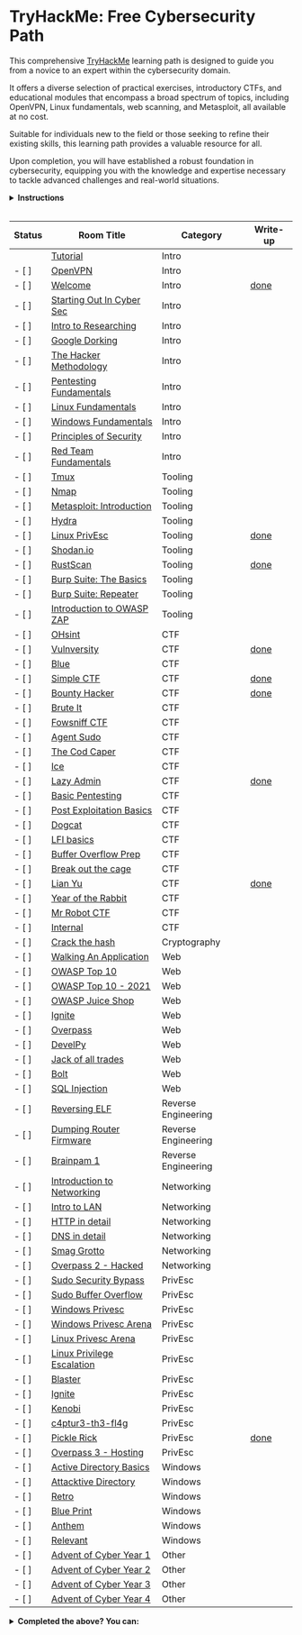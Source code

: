 # TryHackMe: Free Cybersecurity Path

This comprehensive [TryHackMe](https://tryhackme.com) learning path is designed to guide you from a novice to an expert within the cybersecurity domain. 

It offers a diverse selection of practical exercises, introductory CTFs, and educational modules that encompass a broad spectrum of topics, including OpenVPN, Linux fundamentals, web scanning, and Metasploit, all available at no cost.

Suitable for individuals new to the field or those seeking to refine their existing skills, this learning path provides a valuable resource for all.

Upon completion, you will have established a robust foundation in cybersecurity, equipping you with the knowledge and expertise necessary to tackle advanced challenges and real-world situations.

<details>
  <summary>
    <b>Instructions</b>
  </summary>

  You can find instructions on how to use this repository at [INSTRUCTIONS.md](/INSTRUCTIONS.md).
</details>

<br/>

<!-- - [ ] -->
<!-- - [ ] -->

| Status | Room Title                                                                    | Category            | Write-up                                 |
| ---    | ---                                                                           | ---                 | ---                                      |
|       | [Tutorial](https://tryhackme.com/room/tutorial)                               | Intro               |                                          |
| - [ ]      | [OpenVPN](https://tryhackme.com/room/openvpn)                                 | Intro               |                                          |
| - [ ]      | [Welcome](https://tryhackme.com/jr/welcome)                                   | Intro               | [done](write-ups/level1/Welcome)         |
| - [ ]      | [Starting Out In Cyber Sec](https://tryhackme.com/room/startingoutincybersec) | Intro               |                                          |
| - [ ]      | [Intro to Researching](https://tryhackme.com/room/introtoresearch)            | Intro               |                                          |
| - [ ]      | [Google Dorking](https://tryhackme.com/room/googledorking)                    | Intro               |                                          |
| - [ ]      | [The Hacker Methodology](https://tryhackme.com/room/hackermethodology)        | Intro               |                                          |
| - [ ]      | [Pentesting Fundamentals](https://tryhackme.com/room/pentestingfundamentals)  | Intro               |                                          |
| - [ ]      | [Linux Fundamentals](https://tryhackme.com/module/linux-fundamentals)         | Intro               |                                          |
| - [ ]      | [Windows Fundamentals](https://tryhackme.com/module/windows-fundamentals)     | Intro               |                                          |
| - [ ]      | [Principles of Security](https://tryhackme.com/room/principlesofsecurity)     | Intro               |                                          |
| - [ ]      | [Red Team Fundamentals](https://tryhackme.com/room/redteamfundamentals)       | Intro               |                                          |
| - [ ]      | [Tmux](https://tryhackme.com/room/rptmux)                                     | Tooling             |                                          |
| - [ ]      | [Nmap](https://tryhackme.com/room/furthernmap)                                | Tooling             |                                          |
| - [ ]      | [Metasploit: Introduction](https://tryhackme.com/room/metasploitintro)        | Tooling             |                                          |
| - [ ]      | [Hydra](https://tryhackme.com/room/hydra)                                     | Tooling             |                                          |
| - [ ]      | [Linux PrivEsc](https://tryhackme.com/room/linuxprivesc)                      | Tooling             | [done](write-ups/level2/Linux%20PrivEsc) |
| - [ ]      | [Shodan.io](https://tryhackme.com/room/shodan)                                | Tooling             |                                          |
| - [ ]      | [RustScan](https://tryhackme.com/room/rustscan)                               | Tooling             | [done](write-ups/level2/RustScan)        |
| - [ ]      | [Burp Suite: The Basics](https://tryhackme.com/room/burpsuitebasics)          | Tooling             |                                          |
| - [ ]      | [Burp Suite: Repeater](https://tryhackme.com/room/burpsuiterepeater)          | Tooling             |                                          |
| - [ ]      | [Introduction to OWASP ZAP](https://tryhackme.com/room/learnowaspzap)         | Tooling             |                                          |
| - [ ]      | [OHsint](https://tryhackme.com/room/ohsint)                                   | CTF                 |                                          |
| - [ ]      | [Vulnversity](https://tryhackme.com/room/vulnversity)                         | CTF                 | [done](write-ups/level2/Vulnversity)     |
| - [ ]      | [Blue](https://tryhackme.com/room/blue)                                       | CTF                 |                                          |
| - [ ]      | [Simple CTF](https://tryhackme.com/room/easyctf)                              | CTF                 | [done](write-ups/level2/Simple%20CTF)    |
| - [ ]      | [Bounty Hacker](https://tryhackme.com/room/cowboyhacker)                      | CTF                 | [done](write-ups/level2/Bounty%20Hacker) |
| - [ ]      | [Brute It](https://tryhackme.com/room/bruteit)                                | CTF                 |                                          |
| - [ ]      | [Fowsniff CTF](https://tryhackme.com/room/ctf)                                | CTF                 |                                          |
| - [ ]      | [Agent Sudo](https://tryhackme.com/room/agentsudoctf)                         | CTF                 |                                          |
| - [ ]      | [The Cod Caper](https://tryhackme.com/room/thecodcaper)                       | CTF                 |                                          |
| - [ ]      | [Ice](https://tryhackme.com/room/ice)                                         | CTF                 |                                          |
| - [ ]      | [Lazy Admin](https://tryhackme.com/room/lazyadmin)                            | CTF                 | [done](write-ups/level3/Lazy%20Admin)    |
| - [ ]      | [Basic Pentesting](https://tryhackme.com/room/basicpentestingjt)              | CTF                 |                                          |
| - [ ]      | [Post Exploitation Basics](https://tryhackme.com/room/postexploit)            | CTF                 |                                          |
| - [ ]      | [Dogcat](https://tryhackme.com/room/dogcat)                                   | CTF                 |                                          |
| - [ ]      | [LFI basics](https://tryhackme.com/room/lfibasics)                            | CTF                 |                                          |
| - [ ]      | [Buffer Overflow Prep](https://tryhackme.com/room/bufferoverflowprep)         | CTF                 |                                          |
| - [ ]      | [Break out the cage](https://tryhackme.com/room/breakoutthecage1)             | CTF                 |                                          |
| - [ ]      | [Lian Yu](https://tryhackme.com/room/lianyu)                                  | CTF                 | [done](write-ups/level8/Lian%20Yu)       |
| - [ ]      | [Year of the Rabbit](https://tryhackme.com/room/yearoftherabbit)              | CTF                 |                                          |
| - [ ]      | [Mr Robot CTF](https://tryhackme.com/room/mrrobot)                            | CTF                 |                                          |
| - [ ]      | [Internal](https://tryhackme.com/room/internal)                               | CTF                 |                                          |
| - [ ]      | [Crack the hash](https://tryhackme.com/room/crackthehash)                     | Cryptography        |                                          |
| - [ ]      | [Walking An Application](https://tryhackme.com/room/walkinganapplication)     | Web                 |                                          |
| - [ ]      | [OWASP Top 10](https://tryhackme.com/room/owasptop10)                         | Web                 |                                          |
| - [ ]      | [OWASP Top 10 - 2021](https://tryhackme.com/room/owasptop102021)              | Web                 |                                          |
| - [ ]      | [OWASP Juice Shop](https://tryhackme.com/room/owaspjuiceshop)                 | Web                 |                                          |
| - [ ]      | [Ignite](https://tryhackme.com/room/ignite)                                   | Web                 |                                          |
| - [ ]      | [Overpass](https://tryhackme.com/room/overpass)                               | Web                 |                                          |
| - [ ]      | [DevelPy](https://tryhackme.com/room/bsidesgtdevelpy)                         | Web                 |                                          |
| - [ ]      | [Jack of all trades](https://tryhackme.com/room/jackofalltrades)              | Web                 |                                          |
| - [ ]      | [Bolt](https://tryhackme.com/room/bolt)                                       | Web                 |                                          |
| - [ ]      | [SQL Injection](https://tryhackme.com/room/sqlinjectionlm)                    | Web                 |                                          |
| - [ ]      | [Reversing ELF](https://tryhackme.com/room/reverselfiles)                     | Reverse Engineering |                                          |
| - [ ]      | [Dumping Router Firmware](https://tryhackme.com/room/rfirmware)               | Reverse Engineering |                                          |
| - [ ]      | [Brainpam 1](https://tryhackme.com/room/brainpan)                             | Reverse Engineering |                                          |
| - [ ]      | [Introduction to Networking](https://tryhackme.com/room/introtonetworking)    | Networking          |                                          |
| - [ ]      | [Intro to LAN](https://tryhackme.com/room/introtolan)                         | Networking          |                                          |
| - [ ]      | [HTTP in detail](https://tryhackme.com/room/httpindetail)                     | Networking          |                                          |
| - [ ]      | [DNS in detail](https://tryhackme.com/room/dnsindetail)                       | Networking          |                                          |
| - [ ]      | [Smag Grotto](https://tryhackme.com/room/smaggrotto)                          | Networking          |                                          |
| - [ ]      | [Overpass 2 - Hacked](https://tryhackme.com/room/overpass2hacked)             | Networking          |                                          |
| - [ ]      | [Sudo Security Bypass](https://tryhackme.com/room/sudovulnsbypass)            | PrivEsc             |                                          |
| - [ ]      | [Sudo Buffer Overflow](https://tryhackme.com/room/sudovulnsbof)               | PrivEsc             |                                          |
| - [ ]      | [Windows Privesc](https://tryhackme.com/room/windows10privesc)                | PrivEsc             |                                          |
| - [ ]      | [Windows Privesc Arena](https://tryhackme.com/room/windowsprivescarena)       | PrivEsc             |                                          |
| - [ ]      | [Linux Privesc Arena](https://tryhackme.com/room/linuxprivescarena)           | PrivEsc             |                                          |
| - [ ]      | [Linux Privilege Escalation](https://tryhackme.com/room/linprivesc)           | PrivEsc             |                                          |
| - [ ]      | [Blaster](https://tryhackme.com/room/blaster)                                 | PrivEsc             |                                          |
| - [ ]      | [Ignite](https://tryhackme.com/room/ignite)                                   | PrivEsc             |                                          |
| - [ ]      | [Kenobi](https://tryhackme.com/room/kenobi)                                   | PrivEsc             |                                          |
| - [ ]      | [c4ptur3-th3-fl4g](https://tryhackme.com/room/c4ptur3th3fl4g)                 | PrivEsc             |                                          |
| - [ ]      | [Pickle Rick](https://tryhackme.com/room/picklerick)                          | PrivEsc             | [done](write-ups/level7/Pickle%20Rick)   |
| - [ ]      | [Overpass 3 - Hosting](https://tryhackme.com/room/overpass3hosting)           | PrivEsc             |                                          |
| - [ ]      | [Active Directory Basics](https://tryhackme.com/room/winadbasics)             | Windows             |                                          |
| - [ ]      | [Attacktive Directory](https://tryhackme.com/room/attacktivedirectory)        | Windows             |                                          |
| - [ ]      | [Retro](https://tryhackme.com/room/retro)                                     | Windows             |                                          |
| - [ ]      | [Blue Print](https://tryhackme.com/room/blueprint)                            | Windows             |                                          |
| - [ ]      | [Anthem](https://tryhackme.com/room/anthem)                                   | Windows             |                                          |
| - [ ]      | [Relevant](https://tryhackme.com/room/relevant)                               | Windows             |                                          |
| - [ ]      | [Advent of Cyber Year 1](https://tryhackme.com/room/25daysofchristmas)        | Other               |                                          |
| - [ ]      | [Advent of Cyber Year 2](https://tryhackme.com/room/adventofcyber2)           | Other               |                                          |
| - [ ]      | [Advent of Cyber Year 3](https://tryhackme.com/room/adventofcyber3)           | Other               |                                          |
| - [ ]      | [Advent of Cyber Year 4](https://tryhackme.com/room/adventofcyber4)           | Other               |                                          |

<!-- Rooms that where made private: -->
<!-- | - [ ]      | [Crash Course Pentesting](https://tryhackme.com/room/ccpentesting)       | Intro               |                                          | -->
<!-- | - [ ]      | [Sublist3r](https://tryhackme.com/room/rpsublist3r)                      | Tooling             |                                          | -->
<!-- | - [ ]      | [Web Scanning](https://tryhackme.com/room/rpwebscanning)                 | Tooling             |                                          | -->
<!-- | - [ ]      | [Intro to x86 64](https://tryhackme.com/room/introtox8664)               | Reverse Engineering |                                          | -->
<!-- | - [ ]      | [CC Ghidra](https://tryhackme.com/room/ccghidra)                         | Reverse Engineering |                                          | -->
<!-- | - [ ]      | [CC Radare2](https://tryhackme.com/room/ccradare2)                       | Reverse Engineering |                                          | -->
<!-- | - [ ]      | [CC Steganography](https://tryhackme.com/room/ccstego)                   | Reverse Engineering |                                          | -->
<!-- | - [ ]      | [Reverse Engineering](https://tryhackme.com/room/reverseengineering)     | Reverse Engineering |                                          | -->

<details>
  <summary>
    <b>Completed the above? You can:</b>
  </summary>

  - Subscribe to TryHackMe to get paths featuring subscriber-only rooms, use my [referral link](https://tryhackme.com/signup?referrer=6291c8b35002ba0050e92637) to get a ***5$*** discount!
  - New challenge rooms are released weekly, have a go at them before the write-ups come out!
  - Create your challenge rooms for TryHackMe.
  - Join the TryHackMe King of the Hill (KOTH) challenges, check out my [KOTH toolkit repository](https://github.com/migueltc13/KoTH-Tools), for a collection of tools and scripts to help you win.
  - Sign up to other platforms such as [CTF time](https://ctftime.org/) and take part in competitive CTFs.
</details>
